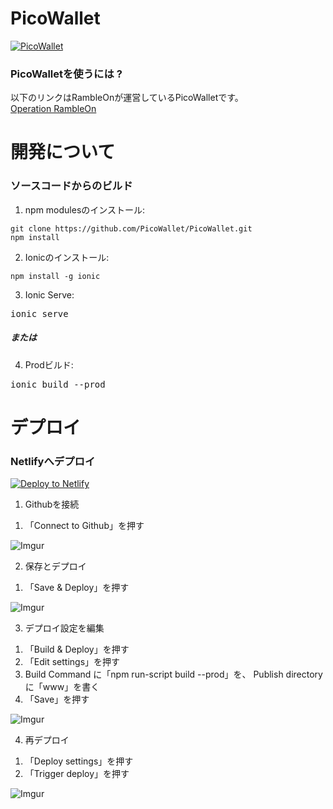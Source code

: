 # PicoWallet # 

[![PicoWallet](https://i.imgur.com/CSNAtPY.png)](https://picowallet.net)


### PicoWalletを使うには ? ###

以下のリンクはRambleOnが運営しているPicoWalletです。  
[Operation RambleOn](https://app.picowallet.net)


# 開発について #

### ソースコードからのビルド ###

1) npm modulesのインストール:

```
git clone https://github.com/PicoWallet/PicoWallet.git
npm install
```

2) Ionicのインストール:

```
npm install -g ionic
```

3) Ionic Serve:

<pre>ionic serve</pre>

##### または #####

4) Prodビルド:

<pre>ionic build --prod</pre>


# デプロイ  #

### Netlifyへデプロイ  ###

<!-- Markdown snippet -->
[![Deploy to Netlify](https://www.netlify.com/img/deploy/button.svg)](https://app.netlify.com/start/deploy?repository=https://github.com/PicoWallet/PicoWallet)


1) Githubを接続

1. 「Connect to Github」を押す

![Imgur](https://i.imgur.com/hyKqmwS.png)

2) 保存とデプロイ

1. 「Save & Deploy」を押す

![Imgur](https://i.imgur.com/IuTILhm.png)

3) デプロイ設定を編集

1. 「Build & Deploy」を押す
2. 「Edit settings」を押す
3. Build Command に「npm run-script build --prod」を、 Publish directory に「www」を書く
4. 「Save」を押す

![Imgur](https://i.imgur.com/z8QFXxd.png)


4) 再デプロイ

1. 「Deploy settings」を押す
2. 「Trigger deploy」を押す

![Imgur](https://i.imgur.com/6uFDadZ.png)
